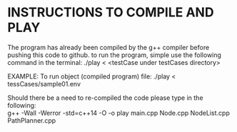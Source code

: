 # INSTRUCTIONS TO COMPILE AND PLAY

The program has already been compiled by the g++ compiler before pushing this code to github. to run the program, simple use the following command in the terminal: ./play < \<testCase under testCases directory>

EXAMPLE:
To run object (compiled program) file: ./play < tessCases/sample01.env

Should there be a need to re-compiled the code please type in the following:</br> g++ -Wall -Werror -std=c++14 -O -o play main.cpp Node.cpp NodeList.cpp PathPlanner.cpp